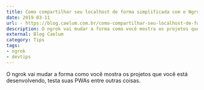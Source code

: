```yaml
---
title: Como compartilhar seu localhost de forma simplificada com o Ngrok
date: 2019-03-11
url: - https://blog.caelum.com.br/como-compartilhar-seu-localhost-de-forma-simplificada-com-o-ngrok
description: O ngrok vai mudar a forma como você mostra os projetos que você está desenvolvendo, testa suas PWAs entre outras coisas.
external: Blog Caelum
category: Tips
tags:
- ngrok
- devtips
---
```


O ngrok vai mudar a forma como você mostra os projetos que você está desenvolvendo, testa suas PWAs entre outras coisas.